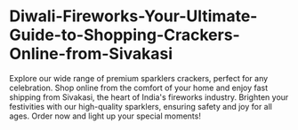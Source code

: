 # Diwali-Fireworks-Your-Ultimate-Guide-to-Shopping-Crackers-Online-from-Sivakasi
Explore our wide range of premium sparklers crackers, perfect for any celebration. Shop online from the comfort of your home and enjoy fast shipping from Sivakasi, the heart of India's fireworks industry. Brighten your festivities with our high-quality sparklers, ensuring safety and joy for all ages. Order now and light up your special moments!
